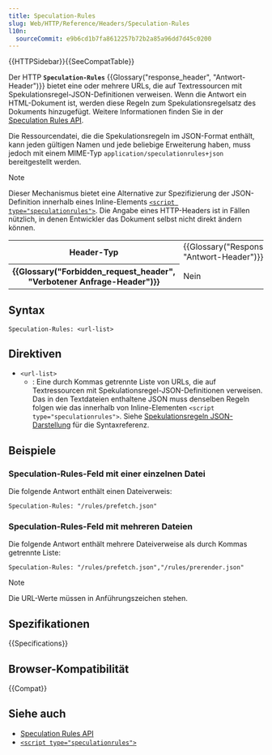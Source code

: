 ```yaml
---
title: Speculation-Rules
slug: Web/HTTP/Reference/Headers/Speculation-Rules
l10n:
  sourceCommit: e9b6cd1b7fa8612257b72b2a85a96dd7d45c0200
---
```


{{HTTPSidebar}}{{SeeCompatTable}}

Der HTTP **`Speculation-Rules`** {{Glossary("response_header", "Antwort-Header")}} bietet eine oder mehrere URLs, die auf Textressourcen mit Spekulationsregel-JSON-Definitionen verweisen. Wenn die Antwort ein HTML-Dokument ist, werden diese Regeln zum Spekulationsregelsatz des Dokuments hinzugefügt. Weitere Informationen finden Sie in der [Speculation Rules API](/de/docs/Web/API/Speculation_Rules_API).

Die Ressourcendatei, die die Spekulationsregeln im JSON-Format enthält, kann jeden gültigen Namen und jede beliebige Erweiterung haben, muss jedoch mit einem MIME-Typ `application/speculationrules+json` bereitgestellt werden.

> [!NOTE]
> Dieser Mechanismus bietet eine Alternative zur Spezifizierung der JSON-Definition innerhalb eines Inline-Elements [`<script type="speculationrules">`](/de/docs/Web/HTML/Reference/Elements/script/type/speculationrules). Die Angabe eines HTTP-Headers ist in Fällen nützlich, in denen Entwickler das Dokument selbst nicht direkt ändern können.

<table class="properties">
  <tbody>
    <tr>
      <th scope="row">Header-Typ</th>
      <td>{{Glossary("Response_header", "Antwort-Header")}}</td>
    </tr>
    <tr>
      <th scope="row">{{Glossary("Forbidden_request_header", "Verbotener Anfrage-Header")}}</th>
      <td>Nein</td>
    </tr>
  </tbody>
</table>

## Syntax

```http
Speculation-Rules: <url-list>
```

## Direktiven

- `<url-list>`
  - : Eine durch Kommas getrennte Liste von URLs, die auf Textressourcen mit Spekulationsregel-JSON-Definitionen verweisen. Das in den Textdateien enthaltene JSON muss denselben Regeln folgen wie das innerhalb von Inline-Elementen `<script type="speculationrules">`. Siehe [Spekulationsregeln JSON-Darstellung](/de/docs/Web/HTML/Reference/Elements/script/type/speculationrules#speculation_rules_json_representation) für die Syntaxreferenz.

## Beispiele

### Speculation-Rules-Feld mit einer einzelnen Datei

Die folgende Antwort enthält einen Dateiverweis:

```http
Speculation-Rules: "/rules/prefetch.json"
```

### Speculation-Rules-Feld mit mehreren Dateien

Die folgende Antwort enthält mehrere Dateiverweise als durch Kommas getrennte Liste:

```http
Speculation-Rules: "/rules/prefetch.json","/rules/prerender.json"
```

> [!NOTE]
> Die URL-Werte müssen in Anführungszeichen stehen.

## Spezifikationen

{{Specifications}}

## Browser-Kompatibilität

{{Compat}}

## Siehe auch

- [Speculation Rules API](/de/docs/Web/API/Speculation_Rules_API)
- [`<script type="speculationrules">`](/de/docs/Web/HTML/Reference/Elements/script/type/speculationrules)
